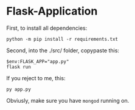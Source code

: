 # Flask-Application

First, to install all dependencies:
```
python -m pip install -r requirements.txt
```

Second, into the ./src/ folder, copypaste this:
```
$env:FLASK_APP="app.py"
flask run
```
If you reject to me, this:
```
py app.py
```

Obviusly, make sure you have ```mongod``` running on.
